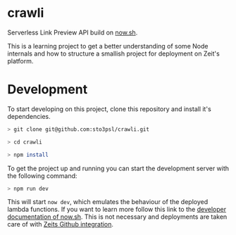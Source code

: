 # crawli

Serverless Link Preview API build on [now.sh](https://zeit.co/now).

This is a learning project to get a better understanding of some Node internals and how to structure a smallish project for deployment on Zeit's platform.

# Development

To start developing on this project, clone this repository and install it's dependencies.

```sh
> git clone git@github.com:sto3psl/crawli.git

> cd crawli

> npm install
```

To get the project up and running you can start the development server with the following command:

```sh
> npm run dev
```

This will start `now dev`, which emulates the behaviour of the deployed lambda functions. If you want to learn more follow this link to the [developer documentation of now.sh](https://zeit.co/docs). This is not necessary and deployments are taken care of with [Zeits Github integration](https://zeit.co/docs/v2/integrations/now-for-github/).
